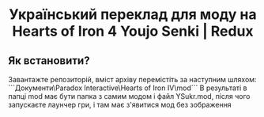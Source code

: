 <h1 align="center">Український переклад для моду на Hearts of Iron 4 Youjo Senki | Redux </h1>

<h2>Як встановити?</h2>
Завантажте репозиторій, вміст архіву перемістіть за наступним шляхом:
```Документи\Paradox Interactive\Hearts of Iron IV\mod```
В результаті в папці mod має бути папка з самим модом і файл YSukr.mod, після чого запускаєте лаунчер гри, і там має з'явитися мод без зображення
